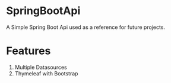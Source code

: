 # SpringBootApi
A Simple Spring Boot Api used as a reference for future projects.

# Features
1. Multiple Datasources
2. Thymeleaf with Bootstrap

